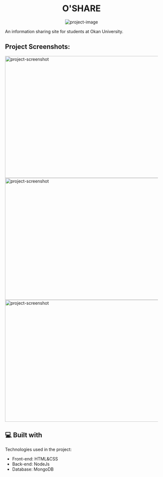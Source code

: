 <h1 align="center" id="title">O'SHARE</h1>

<p align="center"><img src="https://user-images.githubusercontent.com/70469925/239997882-9f0a1e8d-8df5-48dd-8c68-4e252f871b65.png" alt="project-image"></p>

<p id="description">An information sharing site for students at Okan University.</p>

<h2>Project Screenshots:</h2>

<img src="https://user-images.githubusercontent.com/70469925/239998943-7c458996-2e4e-4bfc-b4be-c8aefefbf88e.png" alt="project-screenshot" width="800" height="400/">

<img src="https://user-images.githubusercontent.com/70469925/239998976-02e71308-c28b-4b04-8920-9f34ba38004e.png" alt="project-screenshot" width="800" height="400/">

<img src="https://user-images.githubusercontent.com/70469925/239998984-49926cb7-9d8c-4022-bb13-21d39b877d81.png" alt="project-screenshot" width="800" height="400/">

  
  
<h2>💻 Built with</h2>

Technologies used in the project:

*   Front-end: HTML&CSS
*   Back-end: NodeJs
*   Database: MongoDB
